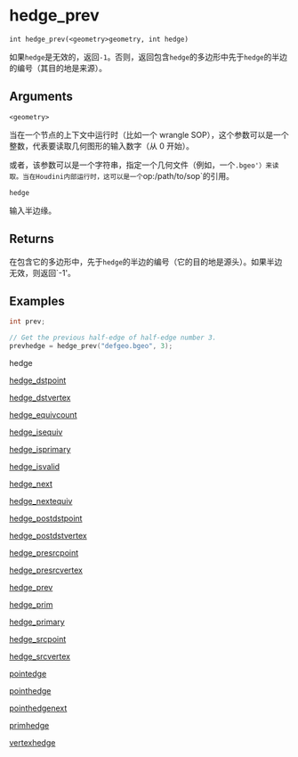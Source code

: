 # hedge_prev

`int hedge_prev(<geometry>geometry, int hedge)`

如果`hedge`是无效的，返回`-1`。否则，返回包含`hedge`的多边形中先于`hedge`的半边的编号（其目的地是来源）。

## Arguments

`<geometry>`

当在一个节点的上下文中运行时（比如一个 wrangle SOP），这个参数可以是一个整数，代表要读取几何图形的输入数字（从 0 开始）。

或者，该参数可以是一个字符串，指定一个几何文件（例如，一个`.bgeo'）来读取。当在Houdini内部运行时，这可以是一个`op:/path/to/sop`的引用。

`hedge`

输入半边缘。

## Returns

在包含它的多边形中，先于`hedge`的半边的编号（它的目的地是源头）。如果半边无效，则返回`-1'。

## Examples



```c
int prev;

// Get the previous half-edge of half-edge number 3.
prevhedge = hedge_prev("defgeo.bgeo", 3);

```

hedge

[hedge_dstpoint](hedge_dstpoint.html)

[hedge_dstvertex](hedge_dstvertex.html)

[hedge_equivcount](hedge_equivcount.html)

[hedge_isequiv](hedge_isequiv.html)

[hedge_isprimary](hedge_isprimary.html)

[hedge_isvalid](hedge_isvalid.html)

[hedge_next](hedge_next.html)

[hedge_nextequiv](hedge_nextequiv.html)

[hedge_postdstpoint](hedge_postdstpoint.html)

[hedge_postdstvertex](hedge_postdstvertex.html)

[hedge_presrcpoint](hedge_presrcpoint.html)

[hedge_presrcvertex](hedge_presrcvertex.html)

[hedge_prev](hedge_prev.html)

[hedge_prim](hedge_prim.html)

[hedge_primary](hedge_primary.html)

[hedge_srcpoint](hedge_srcpoint.html)

[hedge_srcvertex](hedge_srcvertex.html)

[pointedge](pointedge.html)

[pointhedge](pointhedge.html)

[pointhedgenext](pointhedgenext.html)

[primhedge](primhedge.html)

[vertexhedge](vertexhedge.html)
